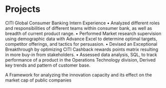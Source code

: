# Projects
CITI Global Consumer Banking Intern Experience
• Analyzed different roles and responsibilities of different teams within consumer bank, as well as breadth of current product
range.
• Performed Market research supervision using demographic data with Advance Excel to determine optimal targets,
competitor offerings, and tactics for persuasion.
• Devised an Exceptional Breakthrough by optimizing CITI Cashback rewards points matrix resulting in more buy-in from
stakeholders.
• Assessed data analysis, SQL, to track performance of a product in the Operations Technology division, Derived key trends
and pattern of customer base.

A Framework for analyzing the innovation capacity and its effect on the market cap of public companies
